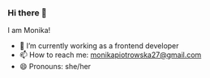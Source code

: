 ### Hi there 👋

I am Monika!  

- 🔭 I’m currently working as a  frontend developer
- 📫 How to reach me: monikapiotrowska27@gmail.com
- 😄 Pronouns: she/her


